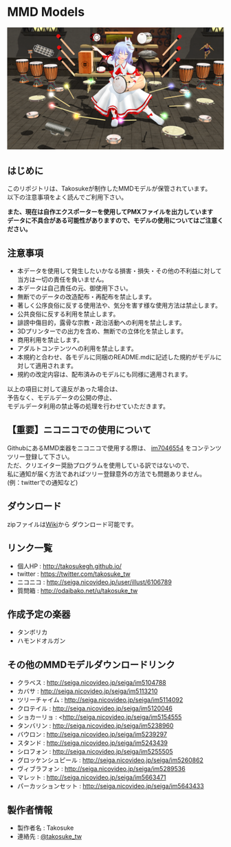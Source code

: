 # MMD Models

![takosuke_musical_instruments.png](takosuke_musical_instruments.png)

## はじめに

このリポジトリは、Takosukeが制作したMMDモデルが保管されています。  
以下の注意事項をよく読んでご利用下さい。  

**また、現在は自作エクスポーターを使用してPMXファイルを出力しています**  
**データに不具合がある可能性がありますので、モデルの使用についてはご注意ください。**  

## 注意事項

* 本データを使用して発生したいかなる損害・損失・その他の不利益に対して当方は一切の責任を負いません。
* 本データは自己責任の元、御使用下さい。
* 無断でのデータの改造配布・再配布を禁止します。
* 著しく公序良俗に反する使用法や、気分を害す様な使用方法は禁止します。
* 公共良俗に反する利用を禁止します。
* 誹謗中傷目的，露骨な宗教・政治活動への利用を禁止します。
* 3Dプリンターでの出力を含め、無断での立体化を禁止します。
* 商用利用を禁止します。
* アダルトコンテンツへの利用を禁止します。
* 本規約と合わせ、各モデルに同梱のREADME.mdに記述した規約がモデルに対して適用されます。
* 規約の改定内容は、配布済みのモデルにも同様に適用されます。

以上の項目に対して違反があった場合は、  
予告なく、モデルデータの公開の停止、  
モデルデータ利用の禁止等の処理を行わせていただきます。

## 【重要】ニコニコでの使用について

GithubにあるMMD楽器をニコニコで使用する際は、
[im7046554](http://seiga.nicovideo.jp/seiga/im7046554)
をコンテンツツリー登録して下さい。  
ただ、クリエイター奨励プログラムを使用している訳ではないので、  
私に通知が届く方法であればツリー登録意外の方法でも問題ありません。  
(例：twitterでの通知など)

## ダウンロード

zipファイルは[Wiki](https://github.com/TakosukeGH/mmd_models/wiki)から
ダウンロード可能です。

## リンク一覧

- 個人HP : <http://takosukegh.github.io/>
- twitter : <https://twitter.com/takosuke_tw>
- ニコニコ : <http://seiga.nicovideo.jp/user/illust/6106789>
- 質問箱 : <http://odaibako.net/u/takosuke_tw>

## 作成予定の楽器

- タンボリカ
- ハモンドオルガン

## その他のMMDモデルダウンロードリンク

- クラベス : <http://seiga.nicovideo.jp/seiga/im5104788>
- カバサ : <http://seiga.nicovideo.jp/seiga/im5113210>
- ツリーチャイム : <http://seiga.nicovideo.jp/seiga/im5114092>
- クロテイル : <http://seiga.nicovideo.jp/seiga/im5120046>
- ショカーリョ : <http://seiga.nicovideo.jp/seiga/im5154555
- タンバリン : <http://seiga.nicovideo.jp/seiga/im5238960>
- バウロン : <http://seiga.nicovideo.jp/seiga/im5239297>
- スタンド : <http://seiga.nicovideo.jp/seiga/im5243439>
- シロフォン : <http://seiga.nicovideo.jp/seiga/im5255505>
- グロッケンシュピール : <http://seiga.nicovideo.jp/seiga/im5260862>
- ヴィブラフォン : <http://seiga.nicovideo.jp/seiga/im5289536>
- マレット : <http://seiga.nicovideo.jp/seiga/im5663471>
- パーカッションセット : <http://seiga.nicovideo.jp/seiga/im5643433>

## 製作者情報

- 製作者名 : Takosuke
- 連絡先   : [@takosuke_tw](https://twitter.com/takosuke_tw)




